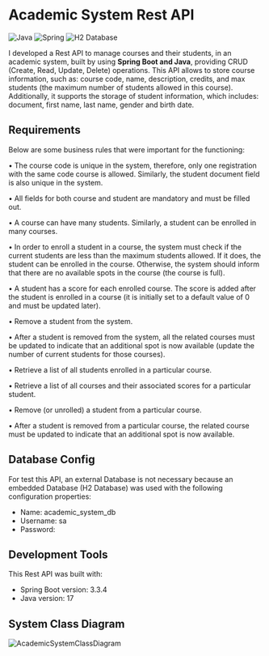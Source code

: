 # Academic System Rest API
![Java](https://img.shields.io/badge/Java-ED8B00?style=for-the-badge&logo=openjdk&logoColor=white) ![Spring](https://img.shields.io/badge/Spring-6DB33F?style=for-the-badge&logo=Spring&logoColor=white)  ![H2 Database](https://img.shields.io/badge/H2%20Database-018bff?style=for-the-badge&logoColor=white)

I developed a Rest API to manage courses and their students, in an academic system, built by using **Spring Boot and Java**, providing CRUD (Create, Read, Update, Delete) operations. This API allows to store course information, such as: course code, name, description, credits, and max students (the maximum number of students allowed in this course). Additionally, it supports the storage of student information, which includes: document, first name, last name, gender and birth date.

## Requirements

Below are some business rules that were important for the functioning:

• The course code is unique in the system, therefore, only one registration with the same code course is allowed. Similarly, the student document field is also unique in the system. 

• All fields for both course and student are mandatory and must be filled out.

• A course can have many students. Similarly, a student can be enrolled in many courses. 

• In order to enroll a student in a course, the system must check if the current students are less than the maximum students allowed. If it does, the student can be enrolled in the course. Otherwise, the system should inform that there are no available spots in the course (the course is full).

• A student has a score for each enrolled course. The score is added after the student is enrolled in a course (it is initially set to a default value of 0 and must be updated later).

• Remove a student from the system. 

• After a student is removed from the system, all the related courses must be updated to indicate that an additional spot is now available (update the number of current students for those courses).

• Retrieve a list of all students enrolled in a particular course.

• Retrieve a list of all courses and their associated scores for a particular student.

• Remove (or unrolled) a student from a particular course.

• After a student is removed from a particular course, the related course must be updated to indicate that an additional spot is now available.

## Database Config
For test this API, an external Database is not necessary because an embedded Database (H2 Database) was used with the following configuration properties:

- Name: academic_system_db
- Username: sa
- Password:

## Development Tools
This Rest API was built with:

- Spring Boot version: 3.3.4
- Java version: 17

## System Class Diagram

![AcademicSystemClassDiagram](https://github.com/user-attachments/assets/1c685403-226e-4888-bbe0-c08eb7b3bbb9)

